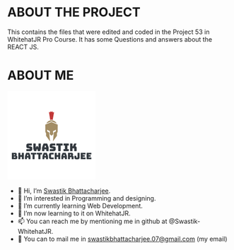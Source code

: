 # ABOUT THE PROJECT
This contains the files that were edited and coded in the Project 53 in WhitehatJR Pro Course. It has some Questions and answers about the REACT JS.

# ABOUT ME
![My Image](https://github.com/Swastik-WhitehatJR/Class-23/blob/main/swastik.png)

- 👋 Hi, I’m [Swastik Bhattacharjee](https://github.com/Swastik-WhitehatJR).
- 👀 I’m interested in Programming and designing.
- 🌱 I’m currently learning Web Development.
- 💞️ I’m now learning to it on WhitehatJR.
- 📫 You can reach me by mentioning me in github at @Swastik-WhitehatJR.
- 💌 You can to mail me in swastikbhattacharjee.07@gmail.com (my email)
